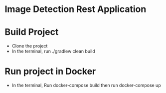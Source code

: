 # Image Detection Rest Application

# Build Project
- Clone the project
- In the terminal, run ./gradlew clean build

# Run project in Docker
- In the terminal, Run docker-compose build then run docker-compose up